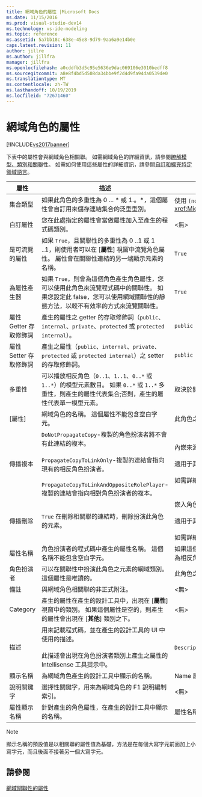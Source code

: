 ```yaml
---
title: 網域角色的屬性 |Microsoft Docs
ms.date: 11/15/2016
ms.prod: visual-studio-dev14
ms.technology: vs-ide-modeling
ms.topic: reference
ms.assetid: 5a7bb18c-638e-45e8-9d79-9aa6a9e14b0e
caps.latest.revision: 11
author: jillre
ms.author: jillfra
manager: jillfra
ms.openlocfilehash: a0cddfb3d5c95e5636e9dac069106e3010bedff8
ms.sourcegitcommit: a8e8f4bd5d508da34bbe9f2d4d9fa94da0539de0
ms.translationtype: MT
ms.contentlocale: zh-TW
ms.lasthandoff: 10/19/2019
ms.locfileid: "72671460"
---
```

# <a name="properties-of-domain-roles"></a>網域角色的屬性
[!INCLUDE[vs2017banner](../includes/vs2017banner.md)]

下表中的屬性會與網域角色相關聯。 如需網域角色的詳細資訊，請參閱[瞭解模型、類別和關聯](../modeling/understanding-models-classes-and-relationships.md)性。 如需如何使用這些屬性的詳細資訊，請參閱[自訂和擴充特定領域語言](../modeling/customizing-and-extending-a-domain-specific-language.md)。

|屬性|描述|Default|
|--------------|-----------------|-------------|
|集合類型|如果此角色的多重性為 0 ... * 或 1.。\*，這個屬性會自訂用來儲存連結集合的泛型型別。|使用 `(none)`  -  <xref:Microsoft.VisualStudio.Modeling.LinkedElementCollection%601>|
|自訂屬性|您在此處指定的屬性會當做屬性加入至產生的程式碼類別。|\<無>|
|是可流覽的屬性|如果 `True`，且關聯性的多重性為 0 ..1 或 1 ..1，則使用者可以在 [**屬性**] 視窗中流覽角色屬性。 屬性會在關聯性連結的另一端顯示元素的名稱。|`True`|
|為屬性產生器|如果 `True`，則會為這個角色產生角色屬性，您可以使用此角色來流覽程式碼中的關聯性。 如果您設定此 false，您可以使用網域關聯性的靜態方法，以較不有效率的方式來流覽關聯性。|`True`|
|屬性 Getter 存取修飾詞|產生的屬性之 getter 的存取修飾詞（`public`、`internal`、`private`、`protected` 或 `protected internal`）。|`public`|
|屬性 Setter 存取修飾詞|產生之屬性（`public`、`internal`、`private`、`protected` 或 `protected internal`）之 setter 的存取修飾詞。|`public`|
|多重性|可以播放相反角色（`0..1`、`1..1`、`0..*` 或 `1..*`）的模型元素數目。 如果 `0..*` 或 `1..*` 多重性，則產生的屬性代表集合;否則，產生的屬性代表單一模型元素。|取決於關聯性類型，以及這是否為關聯性中的來源或目標角色。|
|[屬性]|網域角色的名稱。 這個屬性不能包含空白字元。|此角色之角色扮演者的網域類別名稱。|
|傳播複本|`DoNotPropagateCopy`-複製的角色扮演者將不會有此連結的複本。<br /><br /> `PropagateCopyToLinkOnly`-複製的連結會指向現有的相反角色扮演者。<br /><br /> `PropagateCopyToLinkAndOppositeRolePlayer`-複製的連結會指向相對角色扮演者的複本。|內嵌來源角色的 `PropagateCopyToLinkAndOppositeRolePlayer`。<br /><br /> 適用于其他角色的 `DoNotPropagateCopy`。<br /><br /> 如需詳細資訊，請參閱[自訂複製行為](../modeling/customizing-copy-behavior.md)|
|傳播刪除|`True` 在刪除相關聯的連結時，刪除扮演此角色的元素。|嵌入角色的目標 `True`。<br /><br /> 適用于其他角色的 `False`。<br /><br /> 如需詳細資訊，請參閱[自訂刪除行為](../modeling/customizing-deletion-behavior.md)。|
|屬性名稱|角色扮演者的程式碼中產生的屬性名稱。 這個名稱不能包含空白字元。|如果這個角色具有零對一或一對一的多重性，則為相反角色的名稱;否則為相反角色的複數化名稱。|
|角色扮演者|可以在關聯性中扮演此角色之元素的網域類別。 這個屬性是唯讀的。|此角色之角色扮演者的網域類別。|
|備註|與網域角色相關聯的非正式附注。|\<無>|
|Category|產生的屬性在產生的設計工具中，出現在 [**屬性**] 視窗中的類別。 如果這個屬性是空的，則產生的屬性會出現在 [**其他**] 類別之下。|\<無>|
|描述|用來記載程式碼，並在產生的設計工具的 UI 中使用的描述。<br /><br /> 此描述會出現在角色扮演者類別上產生之屬性的 Intellisense 工具提示中。|`Description for`*角色的完整名稱*|
|顯示名稱|為網域角色產生的設計工具中顯示的名稱。|Name 屬性的已調整值。|
|說明關鍵字|選擇性關鍵字，用來為網域角色的 F1 說明編制索引。|\<無>|
|屬性顯示名稱|針對產生的角色屬性，在產生的設計工具中顯示的名稱。|屬性名稱屬性的已調整值。|

> [!NOTE]
> 顯示名稱的預設值是以相關聯的屬性值為基礎，方法是在每個大寫字元前面加上小寫字元，而且後面不接著另一個大寫字元。

## <a name="see-also"></a>請參閱
 [網域關聯性的屬性](../modeling/properties-of-domain-relationships.md)
